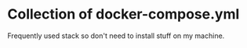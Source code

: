 # Collection of docker-compose.yml 

Frequently used stack so don't need to install stuff on my machine.